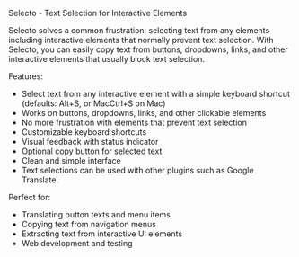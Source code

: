 Selecto - Text Selection for Interactive Elements

Selecto solves a common frustration: selecting text from any elements including interactive elements that normally prevent text selection. With Selecto, you can easily copy text from buttons, dropdowns, links, and other interactive elements that usually block text selection.

Features:
- Select text from any interactive element with a simple keyboard shortcut (defaults: Alt+S, or MacCtrl+S on Mac)
- Works on buttons, dropdowns, links, and other clickable elements
- No more frustration with elements that prevent text selection
- Customizable keyboard shortcuts
- Visual feedback with status indicator
- Optional copy button for selected text
- Clean and simple interface
- Text selections can be used with other plugins such as Google Translate.

Perfect for:
- Translating button texts and menu items
- Copying text from navigation menus
- Extracting text from interactive UI elements
- Web development and testing
